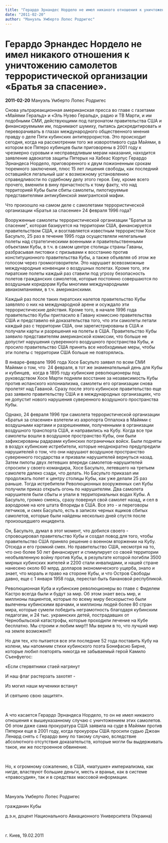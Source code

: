 ```yaml
---
title: "Герардо Эрнандес Нордело не имел никакого отношения к уничтожению самолетов террористической организации «Братья за спасение»."
date: "2011-02-20"
author: "Мануэль Умберто Лопес Родригес"
---
```


# Герардо Эрнандес Нордело не имел никакого отношения к уничтожению самолетов террористической организации «Братья за спасение».

**2011-02-20** Мануэль Умберто Лопес Родригес

Снова ультрареакционная американская пресса во главе с газетами «Майями Геральд» и «Эль Нуэво Геральд», радио и ТВ Марти, и им подобными СМИ, действующими под патронатом правительства США и финансируемыми им, поднимают шумиху, пытаясь дискредитировать и переворачивать в глазах международного общественного мнения правду о деле Пяти кубинских антитеррористов. Это происходит сегодня, когда на рассмотрении того же изворотливого суда Майями, в котором все Пятеро кубинцев были приговорены в 2001 году к чрезмерно суровым и несправедливым мерам наказания, находится заявление адвокатов защиты Пятерых на Хабеас Корпус Герардо Эрнандеса Нордело, приговоренного к двум пожизненным срокам тюремного заключения, плюс 15 лет лишения свободы, как последний оставшийся легальный шаг к возможному установлению справедливости по судебному делу этого героя.  Ему, кроме всего прочего, вменили в вину причастность к тому факту, что над территорией Кубы были сбиты самолеты, пилотируемые представителями антикубинской эмигрантской мафии.

Что произошло на самом деле с самолетами террористической организации «Братья за спасение» 24 февраля 1996 года?

Вооруженные самолеты террористической организации "Братья за спасение", которая базируется на территории США, финансируется правительством США, и возглавляется известным террористом Хосе Басульто, 25 раз в течение 1995 года осуществляли нелегальные полеты над стратегическими военными и правительственными объектами Кубы, в т.ч. в самом центре столицы страны Гаваны, разбрасывая листовки с призывами к восстанию против конституционного правительства Кубы, а также объявляя об этом же голосом через громкоговорители. Это нарушает всевозможные международные конвенции о воздушных полетах. Кроме того, эти пиратские полеты каждый раз ставили под угрозу безопасность полетов гражданских самолетов, которые постоянно совершаются по воздушным коридорам Кубы многими международными авиакомпаниями, в т.ч. американскими.

Каждый раз после таких пиратских налетов правительство Кубы заявляло о них на международной арене и осуждало эти террористические действия. Кроме того, в начале 1996 года правительство Кубы пригласило в Гавану комиссию правительства США и представило ей доказательства того, что эти самолеты летали каждый раз с территории США, они зарегистрированы в США и получали карты и разрешения на полеты в США. Правительство Кубы заявило представителям американской комиссии, что больше не допустит нарушения суверенного воздушного пространства Кубы, и просило правительство США принять все необходимые меры, чтобы эти полеты с территории США больше не повторялись.

В январе-феврале 1996 года Хосе Басульто заявил по всем СМИ Майями о том, что  24 февраля, в тот же знаменательный день для Кубы и кубинцев,  когда в 1895 году кубинские революционеры под руководством Хосе Марти подняли восстание за независимость Кубы против испанского колониализма, самолеты его организации снова пролетят над Гаваной. Сразу после этого кубинское правительство еще раз заявило правительству США и в международных организациях, что не допустит нового нарушения суверенного воздушного пространства Кубы.

Однако, 24 февраля 1996 три самолета  террористической организации «Братья за спасение» взлетели из аэропорта Оппалока в Майями с воздушными картами и разрешениями, полученными в организации воздушного транспорта США, и направились на Кубу. Когда  все три самолеты вошли в воздушное пространство Кубы, они были зафиксированы радарами кубинских пограничных войск. Были подняты в воздух кубинские истребители, которые неоднократно предупредили нарушителей о том, что они нарушают воздушное пространство суверенного государства и призвали нарушителей вернуться назад. Затем пилоты двух летевших впереди самолетов-нарушителей спросили у своего командира, Хосе Басульто, летевшего на третьем самолете далеко сзади, что делать. Но Басульто приказал им продолжать полет к центру столицы Кубы, как уже делали 25 раз раньше. Тогда истребители Революционных вооруженных сил Кубы получили приказ открыть огонь по нарушителям. Два самолета нарушителя были сбыты и упали в территориальных водах Кубы. А Басульто, громко смеясь, сразу повернул свой самолет назад, и сел в аэродроме на юге штата Флориды в США. Все это - и переговоры летчиков, и смех Басульто, есть в записях черных ящиков сбитых самолетов, которые были найдены несколько дней спустя после произошедшего инцидента.

Он, Басульто, думал в этот момент, что добился своего - спровоцировал правительство Кубы и создал повод для того, чтобы правительство США приняло решение о военном вторжении на Кубу. Отсюда и его громкий смех. Но правительство США, несмотря на то, что оно более 50 лет финансирует и стимулирует со своей территории необъявленную войну против Кубы, в результате которой погибли 3500 мирных кубинских жителей и 2200 стали инвалидами, и нашей стране нанесено около 60 млрд. долларов экономического ущерба, знало и знает, что мораль и право на стороне Кубы, и что Остров Свободы давно, еще с 1 января 1958 года, перестал быть банановой республикой.

Революционная Куба и  кубинские революционеры во главе с Фиделем Кастро всегда были и будут за мир. Об этом знает весь мир, и миллионы пациентов, которые по всему миру бескорыстно были вылечены кубинскими врачами, и миллионы людей более 80 стран мира, которые сумели победить неграмотность благодаря кубинским педагогам, и 24 тыс. украинских детей, пострадавших от Чернобыльской катастрофы, которые проходили лечение на Кубе бесплатно. Мы строим и любим мир!!! Мы верим в то, что лучший мир на земле возможен!!!

Но для тех, кто пытается все эти последние 52 года поставить Кубу на колени, мы напомним стихи кубинского поэта Бонифасио Бирне, которые любил повторять никогда не забываемый герой  Камило Съенфуегос:

«Если стервятники стаей нагрянут

И наш флаг растерзать захотят -

Из могил наши мученики встанут

И святыню свою защитят».

 

А что касается Герардо Эрнандеса Нордело, то он не имел никакого отношения к вышеуказанному случаю с уничтожением этих самолетов. Об этом даже сама прокуратура США заявила на суде в Майями против Пятерки  еще в 2001 году, когда прокуроры США просили судью Джоан Ленард снять с Герардо вину по такому случаю, вследствие абсолютного отсутствия доказательств, которые могли бы  выдерживать такое, им же построенное обвинение.

 

Но, к огромному сожалению, в США, «матушке» империализма, как нигде, властвуют большие деньги, месть и вранье, как в системе «правосудия», так и в средствах массовой информации.

 

Мануэль Умберто Лопес Родригес

гражданин Кубы

д.э.н, доцент Национального Авиационного Университета (Украина)

 

г. Киев, 19.02.2011